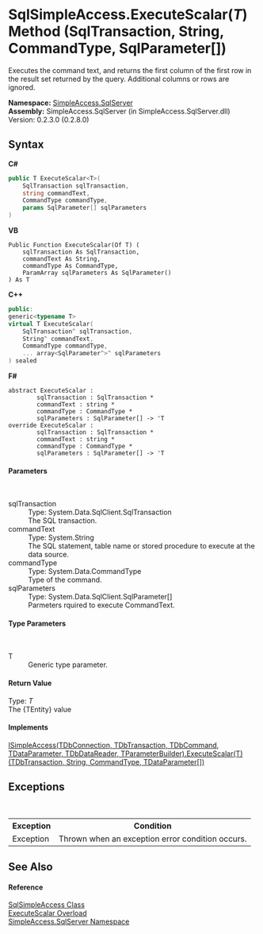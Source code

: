 # SqlSimpleAccess.ExecuteScalar(*T*) Method (SqlTransaction, String, CommandType, SqlParameter[])
 

Executes the command text, and returns the first column of the first row in the result set returned by the query. Additional columns or rows are ignored.

**Namespace:**&nbsp;<a href="N_SimpleAccess_SqlServer">SimpleAccess.SqlServer</a><br />**Assembly:**&nbsp;SimpleAccess.SqlServer (in SimpleAccess.SqlServer.dll) Version: 0.2.3.0 (0.2.8.0)

## Syntax

**C#**<br />
``` C#
public T ExecuteScalar<T>(
	SqlTransaction sqlTransaction,
	string commandText,
	CommandType commandType,
	params SqlParameter[] sqlParameters
)

```

**VB**<br />
``` VB
Public Function ExecuteScalar(Of T) ( 
	sqlTransaction As SqlTransaction,
	commandText As String,
	commandType As CommandType,
	ParamArray sqlParameters As SqlParameter()
) As T
```

**C++**<br />
``` C++
public:
generic<typename T>
virtual T ExecuteScalar(
	SqlTransaction^ sqlTransaction, 
	String^ commandText, 
	CommandType commandType, 
	... array<SqlParameter^>^ sqlParameters
) sealed
```

**F#**<br />
``` F#
abstract ExecuteScalar : 
        sqlTransaction : SqlTransaction * 
        commandText : string * 
        commandType : CommandType * 
        sqlParameters : SqlParameter[] -> 'T 
override ExecuteScalar : 
        sqlTransaction : SqlTransaction * 
        commandText : string * 
        commandType : CommandType * 
        sqlParameters : SqlParameter[] -> 'T 
```


#### Parameters
&nbsp;<dl><dt>sqlTransaction</dt><dd>Type: System.Data.SqlClient.SqlTransaction<br />The SQL transaction.</dd><dt>commandText</dt><dd>Type: System.String<br />The SQL statement, table name or stored procedure to execute at the data source.</dd><dt>commandType</dt><dd>Type: System.Data.CommandType<br />Type of the command.</dd><dt>sqlParameters</dt><dd>Type: System.Data.SqlClient.SqlParameter[]<br />Parmeters rquired to execute CommandText.</dd></dl>

#### Type Parameters
&nbsp;<dl><dt>T</dt><dd>Generic type parameter.</dd></dl>

#### Return Value
Type: *T*<br />The {TEntity} value

#### Implements
<a href="M_SimpleAccess_Core_ISimpleAccess_6_ExecuteScalar__1_5">ISimpleAccess(TDbConnection, TDbTransaction, TDbCommand, TDataParameter, TDbDataReader, TParameterBuilder).ExecuteScalar(T)(TDbTransaction, String, CommandType, TDataParameter[])</a><br />

## Exceptions
&nbsp;<table><tr><th>Exception</th><th>Condition</th></tr><tr><td>Exception</td><td>Thrown when an exception error condition occurs.</td></tr></table>

## See Also


#### Reference
<a href="T_SimpleAccess_SqlServer_SqlSimpleAccess">SqlSimpleAccess Class</a><br /><a href="Overload_SimpleAccess_SqlServer_SqlSimpleAccess_ExecuteScalar">ExecuteScalar Overload</a><br /><a href="N_SimpleAccess_SqlServer">SimpleAccess.SqlServer Namespace</a><br />